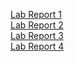 [Lab Report 1](https://margaretwj.github.io/cse15l-lab-reports/lab1.html) <br />
[Lab Report 2](https://margaretwj.github.io/cse15l-lab-reports/labreport2.html) <br />
[Lab Report 3](https://margaretwj.github.io/cse15l-lab-reports/labreport3.html) <br />
[Lab Report 4](https://margaretwj.github.io/cse15l-lab-reports/labreport4.html)
